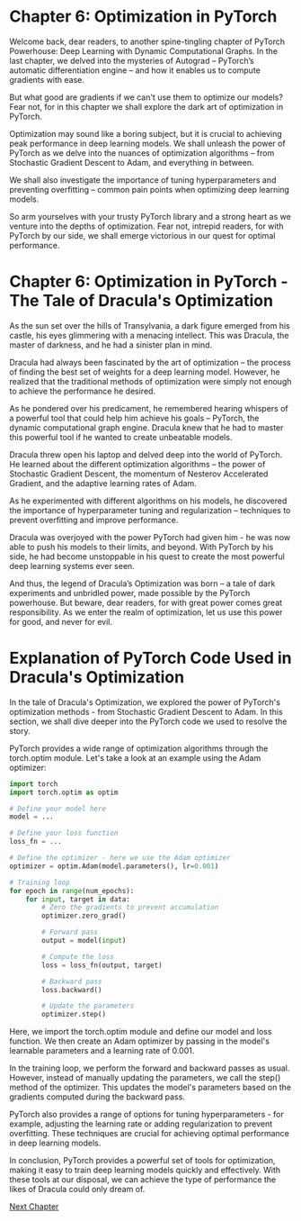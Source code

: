# Chapter 6: Optimization in PyTorch

Welcome back, dear readers, to another spine-tingling chapter of PyTorch Powerhouse: Deep Learning with Dynamic Computational Graphs. In the last chapter, we delved into the mysteries of Autograd – PyTorch’s automatic differentiation engine – and how it enables us to compute gradients with ease. 

But what good are gradients if we can't use them to optimize our models? Fear not, for in this chapter we shall explore the dark art of optimization in PyTorch.

Optimization may sound like a boring subject, but it is crucial to achieving peak performance in deep learning models. We shall unleash the power of PyTorch as we delve into the nuances of optimization algorithms – from Stochastic Gradient Descent to Adam, and everything in between.

We shall also investigate the importance of tuning hyperparameters and preventing overfitting – common pain points when optimizing deep learning models. 

So arm yourselves with your trusty PyTorch library and a strong heart as we venture into the depths of optimization. Fear not, intrepid readers, for with PyTorch by our side, we shall emerge victorious in our quest for optimal performance.
# Chapter 6: Optimization in PyTorch - The Tale of Dracula's Optimization

As the sun set over the hills of Transylvania, a dark figure emerged from his castle, his eyes glimmering with a menacing intellect. This was Dracula, the master of darkness, and he had a sinister plan in mind.

Dracula had always been fascinated by the art of optimization – the process of finding the best set of weights for a deep learning model. However, he realized that the traditional methods of optimization were simply not enough to achieve the performance he desired. 

As he pondered over his predicament, he remembered hearing whispers of a powerful tool that could help him achieve his goals – PyTorch, the dynamic computational graph engine. Dracula knew that he had to master this powerful tool if he wanted to create unbeatable models.

Dracula threw open his laptop and delved deep into the world of PyTorch. He learned about the different optimization algorithms – the power of Stochastic Gradient Descent, the momentum of Nesterov Accelerated Gradient, and the adaptive learning rates of Adam.

As he experimented with different algorithms on his models, he discovered the importance of hyperparameter tuning and regularization – techniques to prevent overfitting and improve performance. 

Dracula was overjoyed with the power PyTorch had given him - he was now able to push his models to their limits, and beyond. With PyTorch by his side, he had become unstoppable in his quest to create the most powerful deep learning systems ever seen.

And thus, the legend of Dracula’s Optimization was born – a tale of dark experiments and unbridled power, made possible by the PyTorch powerhouse. But beware, dear readers, for with great power comes great responsibility. As we enter the realm of optimization, let us use this power for good, and never for evil.
# Explanation of PyTorch Code Used in Dracula's Optimization

In the tale of Dracula's Optimization, we explored the power of PyTorch's optimization methods - from Stochastic Gradient Descent to Adam. In this section, we shall dive deeper into the PyTorch code we used to resolve the story.

PyTorch provides a wide range of optimization algorithms through the torch.optim module. Let's take a look at an example using the Adam optimizer:

```python
import torch
import torch.optim as optim

# Define your model here
model = ...

# Define your loss function
loss_fn = ...

# Define the optimizer - here we use the Adam optimizer
optimizer = optim.Adam(model.parameters(), lr=0.001)

# Training loop 
for epoch in range(num_epochs):
    for input, target in data:
        # Zero the gradients to prevent accumulation 
        optimizer.zero_grad()

        # Forward pass
        output = model(input)

        # Compute the loss
        loss = loss_fn(output, target)

        # Backward pass
        loss.backward()

        # Update the parameters
        optimizer.step()

```

Here, we import the torch.optim module and define our model and loss function. We then create an Adam optimizer by passing in the model's learnable parameters and a learning rate of 0.001.

In the training loop, we perform the forward and backward passes as usual. However, instead of manually updating the parameters, we call the step() method of the optimizer. This updates the model's parameters based on the gradients computed during the backward pass.

PyTorch also provides a range of options for tuning hyperparameters - for example, adjusting the learning rate or adding regularization to prevent overfitting. These techniques are crucial for achieving optimal performance in deep learning models.

In conclusion, PyTorch provides a powerful set of tools for optimization, making it easy to train deep learning models quickly and effectively. With these tools at our disposal, we can achieve the type of performance the likes of Dracula could only dream of.


[Next Chapter](07_Chapter07.md)
